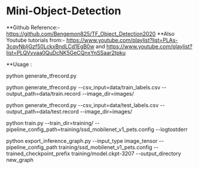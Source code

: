 # Mini-Object-Detection

**Github Reference:- https://github.com/Bengemon825/TF_Object_Detection2020
**Also Youtube tutorials from:- https://www.youtube.com/playlist?list=PLAs-3cqyNbIjGzf50LckxBndLCd1EgB0w 
and https://www.youtube.com/playlist?list=PLQVvvaa0QuDcNK5GeCQnxYnSSaar2tpku


**Usage : 


python generate_tfrecord.py

python generate_tfrecord.py --csv_input=data/train_labels.csv --output_path=data/train.record --image_dir=images/

python generate_tfrecord.py --csv_input=data/test_labels.csv --output_path=data/test.record --image_dir=images/

python train.py --train_dir=training/ --pipeline_config_path=training/ssd_mobilenet_v1_pets.config --logtostderr

python export_inference_graph.py --input_type image_tensor --pipeline_config_path training/ssd_mobilenet_v1_pets.config --trained_checkpoint_prefix training/model.ckpt-3207 --output_directory new_graph
